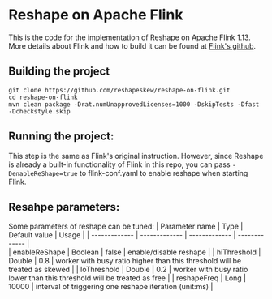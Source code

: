 # Reshape on Apache Flink
This is the code for the implementation of Reshape on Apache Flink 1.13. More details about Flink and how to build it can be found at [Flink's github](https://github.com/apache/flink).

## Building the project
```console
git clone https://github.com/reshapeskew/reshape-on-flink.git
cd reshape-on-flink
mvn clean package -Drat.numUnapprovedLicenses=1000 -DskipTests -Dfast -Dcheckstyle.skip
```
## Running the project:

This step is the same as Flink's original instruction. However, since Reshape is already a built-in functionality of Flink in this repo, you can pass `-DenableReShape=true` to flink-conf.yaml to enable reshape when starting Flink.

## Resahpe parameters:

Some parameters of reshape can be tuned:
| Parameter name  | Type | Default value | Usage |
| ------------- | ------------- |  ------------- |  ------------- |  
| enableReShape  | Boolean      |  false  | enable/disable reshape | 
| hiThreshold  | Double  |  0.8  | worker with busy ratio higher than this threshold will be treated as skewed | 
| loThreshold  | Double  |  0.2  | worker with busy ratio lower than this threshold will be treated as free | 
| reshapeFreq  | Long      |  10000  | interval of triggering one reshape iteration (unit:ms) | 
